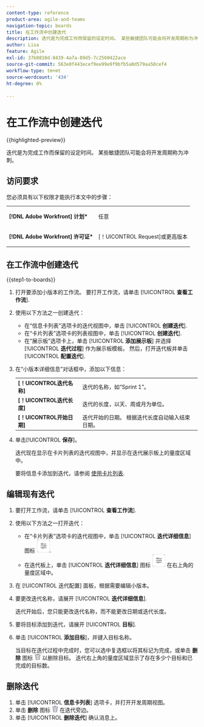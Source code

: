 ```yaml
---
content-type: reference
product-area: agile-and-teams
navigation-topic: boards
title: 在工作流中创建迭代
description: 迭代是为完成工作而保留的设定时间。 某些敏捷团队可能会将开发周期称为冲刺。
author: Lisa
feature: Agile
exl-id: 37b8810d-8439-4a7a-89d5-7c2560422ace
source-git-commit: 563e0f443ecef9ee99e9f9bfb5a0d579aa50cef4
workflow-type: tm+mt
source-wordcount: '434'
ht-degree: 0%

---
```


# 在工作流中创建迭代

{{highlighted-preview}}

迭代是为完成工作而保留的设定时间。 某些敏捷团队可能会将开发周期称为冲刺。

## 访问要求

您必须具有以下权限才能执行本文中的步骤：

<table style="table-layout:auto"> 
 <col> 
 </col> 
 <col> 
 </col> 
 <tbody> 
  <tr> 
   <td role="rowheader"><strong>[!DNL Adobe Workfront] 计划*</strong></td> 
   <td> <p>任意</p> </td> 
  </tr> 
  <tr> 
   <td role="rowheader"><strong>[!DNL Adobe Workfront] 许可证*</strong></td> 
   <td> <p>[！UICONTROL Request]或更高版本</p> </td> 
  </tr> 
 </tbody> 
</table>

## 在工作流中创建迭代

{{step1-to-boards}}

1. 打开要添加小版本的工作流。 要打开工作流，请单击 [!UICONTROL **查看工作流**].
1. 使用以下方法之一创建迭代：

   * 在“信息卡列表”选项卡的迭代视图中，单击 [!UICONTROL **创建迭代**].
   * 在“卡片列表”选项卡的列表视图中，单击 [!UICONTROL **创建迭代**].
   * 在“展示板”选项卡上，单击 [!UICONTROL **添加展示板**] 并选择 [!UICONTROL **迭代过程**] 作为展示板模板。 然后，打开迭代板并单击 [!UICONTROL **配置迭代**].

1. 在“小版本详细信息”对话框中，添加以下信息：

   <table style="table-layout:auto"> 
    <tbody> 
     <tr> 
      <td><strong>[！UICONTROL迭代名称]</strong></td> 
      <td>迭代的名称，如“Sprint 1”。</td> 
     </tr> 
     <tr> 
      <td><strong>[！UICONTROL迭代长度]</strong></td> 
      <td>迭代的长度，以天、周或月为单位。</td> 
     </tr>
     <tr> 
      <td><strong>[！UICONTROL开始日期]</strong></td> 
      <td>迭代开始的日期。 根据迭代长度自动输入结束日期。</td> 
     </tr> 
    </tbody> 
   </table>

1. 单击&#x200B;[!UICONTROL **保存**]。

   迭代现在显示在卡片列表的迭代视图中，并显示在迭代展示板上的量度区域中。

   要将信息卡添加到迭代，请参阅 [使用卡片列表](/help/quicksilver/agile/use-boards-agile-planning-tools/use-card-list.md).

## 编辑现有迭代

1. 要打开工作流，请单击 [!UICONTROL **查看工作流**].
1. 使用以下方法之一打开迭代：

   * 在“卡片列表”选项卡的迭代视图中，单击 [!UICONTROL **迭代详细信息**] 图标 ![迭代详细信息](assets/iteration-details-button.png).
   * 在迭代板上，单击 [!UICONTROL **迭代详细信息**] 图标 ![迭代详细信息](assets/iteration-details-button.png) 在右上角的量度区域中。

1. 在 [!UICONTROL 迭代配置] 面板，根据需要编辑小版本。
1. 要更改迭代名称，请展开 [!UICONTROL **迭代详细信息**].

   迭代开始后，您只能更改迭代名称，而不能更改日期或迭代长度。

1. <span class="preview">要将目标添加到迭代，请展开 [!UICONTROL **目标**].</span>
1. <span class="preview">单击 [!UICONTROL **添加目标**]，并键入目标名称。</span>

   <span class="preview">当目标在迭代过程中完成时，您可以选中复选框以将其标记为完成，或单击 **删除** 图标 ![“删除”图标](assets/delete.png) 以删除目标。 迭代右上角的量度区域显示了存在多少个目标和已完成的目标数。</span>

<!--
<div class="preview">

## Assign cards to the next iteration

Use the [!UICONTROL Next Iteration] column to move cards from the current iteration to the next iteration, without sending them to the backlog first.

1. Move a card to the [!UICONTROL **Next Iteration**] column, or add a new card directly in the column.
1. Access the next iteration by clicking the [!UICONTROL **Next Iteration**] column title, or by clicking the up-pointing arrow next to the iteration name on the top of the screen.

   The cards that you marked to come over to the next iteration are placed in the columns that correspond with their status.

</div>
-->

## 删除迭代

1. 单击 [!UICONTROL **信息卡列表**] 选项卡，并打开开发周期视图。
1. 单击 **删除** 图标 ![“删除”图标](assets/delete.png) 在迭代旁边。
1. 单击 [!UICONTROL **删除迭代**] 确认消息上。
